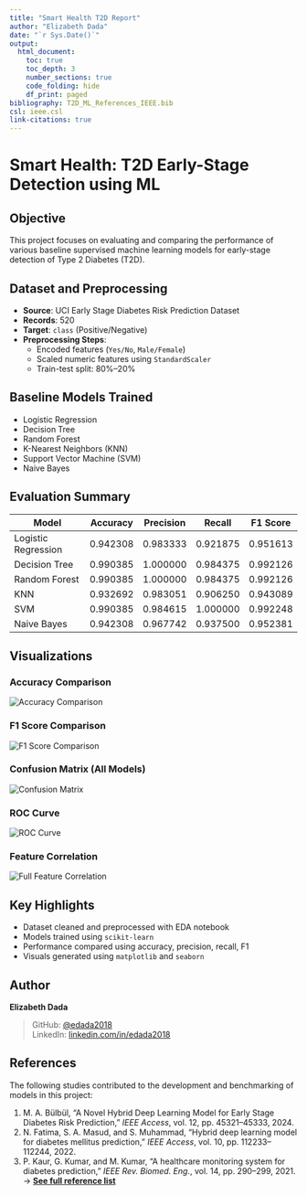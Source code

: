 ```yaml
---
title: "Smart Health T2D Report"
author: "Elizabeth Dada"
date: "`r Sys.Date()`"
output:
  html_document:
    toc: true
    toc_depth: 3
    number_sections: true
    code_folding: hide
    df_print: paged
bibliography: T2D_ML_References_IEEE.bib
csl: ieee.csl
link-citations: true
---
```


# Smart Health: T2D Early-Stage Detection using ML

## Objective

This project focuses on evaluating and comparing the performance of various baseline supervised machine learning models for early-stage detection of Type 2 Diabetes (T2D). 

## Dataset and Preprocessing

- **Source**: UCI Early Stage Diabetes Risk Prediction Dataset  
- **Records**: 520  
- **Target**: `class` (Positive/Negative)  
- **Preprocessing Steps**:
  - Encoded features (`Yes/No`, `Male/Female`)
  - Scaled numeric features using `StandardScaler`
  - Train-test split: 80%–20%

## Baseline Models Trained

- Logistic Regression  
- Decision Tree  
- Random Forest  
- K-Nearest Neighbors (KNN)  
- Support Vector Machine (SVM)  
- Naive Bayes  

## Evaluation Summary

| Model               | Accuracy | Precision | Recall | F1 Score |
|---------------------|----------|-----------|--------|----------|
| Logistic Regression | 0.942308 | 0.983333  | 0.921875 | 0.951613 |
| Decision Tree       | 0.990385 | 1.000000  | 0.984375 | 0.992126 |
| Random Forest       | 0.990385 | 1.000000  | 0.984375 | 0.992126 |
| KNN                 | 0.932692 | 0.983051  | 0.906250 | 0.943089 |
| SVM                 | 0.990385 | 0.984615  | 1.000000 | 0.992248 |
| Naive Bayes         | 0.942308 | 0.967742  | 0.937500 | 0.952381 |

## Visualizations

### Accuracy Comparison  
![Accuracy Comparison](RESULTS/T2D_Model_Metrics_BarPlots.png)

### F1 Score Comparison  
![F1 Score Comparison](RESULTS/F1_Score_Comparison.png)

### Confusion Matrix (All Models)  
![Confusion Matrix](RESULTS/Confusion_Matrix.png)

### ROC Curve  
![ROC Curve](RESULTS/ROC_Curves_All_Models.png)

### Feature Correlation  
![Full Feature Correlation](RESULTS/full_feature_correlation_heatmap.png)

## Key Highlights

- Dataset cleaned and preprocessed with EDA notebook  
- Models trained using `scikit-learn`  
- Performance compared using accuracy, precision, recall, F1  
- Visuals generated using `matplotlib` and `seaborn`  

## Author

**Elizabeth Dada**  
> GitHub: [@edada2018](https://github.com/edada2018)  
> LinkedIn: [linkedin.com/in/edada2018](https://www.linkedin.com/in/edada2018)

## References

The following studies contributed to the development and benchmarking of models in this project:

1. M. A. Bülbül, “A Novel Hybrid Deep Learning Model for Early Stage Diabetes Risk Prediction,” *IEEE Access*, vol. 12, pp. 45321–45333, 2024.  
2. N. Fatima, S. A. Masud, and S. Muhammad, “Hybrid deep learning model for diabetes mellitus prediction,” *IEEE Access*, vol. 10, pp. 112233–112244, 2022.  
3. P. Kaur, G. Kumar, and M. Kumar, “A healthcare monitoring system for diabetes prediction,” *IEEE Rev. Biomed. Eng.*, vol. 14, pp. 290–299, 2021.  
→ [**See full reference list**](documents/references.md)